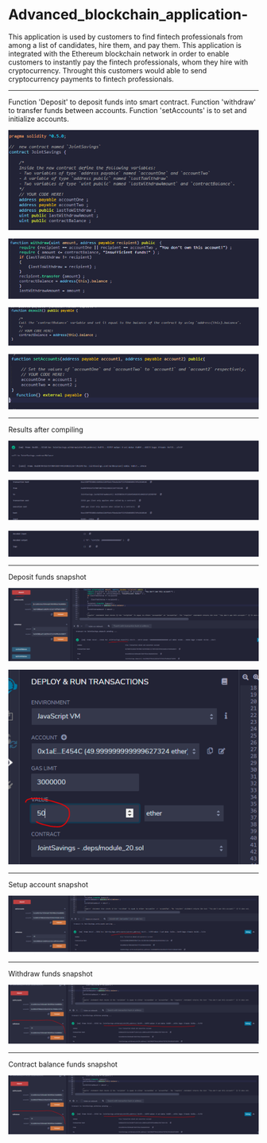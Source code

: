# Advanced_blockchain_application-

This application is used by customers to find fintech professionals from among a list of candidates, hire them, and pay them. This application is integrated with the Ethereum blockchain network in order to enable customers to instantly pay the fintech professionals, whom they hire with cryptocurrency. Throught this customers would able to send cryptocurrency payments to fintech professionals.

----------------------------------------------------------------------------------------------------------------------------------------------------------------------

Function 'Deposit' to deposit funds into smart contract. Function 'withdraw' to transfer funds between accounts. Function 'setAccounts' is to set and initialize accounts.


![](snapshots/code1.png)

![](snapshots/code2.png)


![](snapshots/code3.png)


![](snapshots/code4.png)

----------------------------------------------------------------------------------------------------------------------------------------------------------------------

Results after compiling

![](snapshots/compile1.png)

![](snapshots/compile2.png)

![](snapshots/compile3.png)

----------------------------------------------------------------------------------------------------------------------------------------------------------------------

Deposit funds snapshot

![](snapshots/deposit.png)

![](snapshots/deposit2.png)

----------------------------------------------------------------------------------------------------------------------------------------------------------------------

Setup account snapshot

![](snapshots/setaccount.png)

----------------------------------------------------------------------------------------------------------------------------------------------------------------------

Withdraw funds snapshot

![](snapshots/withdraw.png)

----------------------------------------------------------------------------------------------------------------------------------------------------------------------

Contract balance funds snapshot

![](snapshots/withdraw.png)


